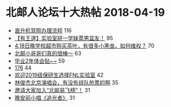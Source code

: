 # 北邮人论坛十大热帖 2018-04-19

- [直升机驾照办理流程](https://bbs.byr.cn/article/Certification/22783) 116
- [【有王道】实验室研一学妹蒸男盆友！](https://bbs.byr.cn/article/Friends/1864748) 95
- [4.18日晚学校超市购买茶叶，有很多小黑虫，如何维权？](https://bbs.byr.cn/article/Picture/3210987) 70
- [北邮小哥哥们真的很棒～](https://bbs.byr.cn/article/Talking/5997797) 63
- [毕业2年体会贴~~](https://bbs.byr.cn/article/Job/1968203) 59
- [176](https://bbs.byr.cn/article/Feeling/3053399) 44
- [欢迎2019级保研生选择FNL实验室](https://bbs.byr.cn/article/AimGraduate/1141229) 42
- [林俊杰北京演唱会，有没有组队抢票的啊](https://bbs.byr.cn/article/SuperStar/95667) 35
- [邀请大家加入“北邮易飞榜”！](https://bbs.byr.cn/article/GoAbroad/358294) 31
- [晚安前小唱《追光者》](https://bbs.byr.cn/article/KaraOK/100616) 31


